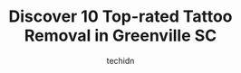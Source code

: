 ---
layout: ampstory
image: https://i0.wp.com/www.depkes.org/wp-content/uploads/2023/06/tattoo-removal-0-in-greenville-sc-1685819356.jpeg?resize=640,853
author: techidn
featured: false
description: Discover the impressive array of Tattoo Removal options in Greenville SC, where you can find 10 of the largest Tattoo Removal establishments in the area. From renowned classics to hidden gem
title: Discover 10 Top-rated Tattoo Removal in Greenville SC
cover:
   title: Discover 10 Top-rated Tattoo Removal in Greenville SC
   subtitle: Rickpate
   background: https://www.depkes.org/wp-content/uploads/2023/06/tattoo-removal-0-in-greenville-sc-1685819356.jpeg

pages: 
 - layout: thirds
   top: <h1>#1 LightRx - Greenville</h1>
   bottom: "<p>Love the team! I had laser hair removal many years ago and highly recommend to everyone! Im early in a new treatment and will give feedback once complete but so far so</p>"
   background: https://www.depkes.org/wp-content/uploads/2023/06/tattoo-removal-1-in-greenville-sc-1685819357.jpeg
   backgroundblur: true
 - layout: thirds
   top: <h1>#2 Advanced Cosmetic Surgery</h1>
   bottom: "<p>I recently moved here from Philadelphia and was worried I wouldnt find a replacement place that would measure up to my previous team of cosmetic related professionals. A</p>"
   background: https://www.depkes.org/wp-content/uploads/2023/06/tattoo-removal-2-in-greenville-sc-1685819357.jpeg
   cta:
      link: https://www.depkes.org/blog/discover-10-top-rated-tattoo-removal-in-greenville-sc/
      text: Discover 10 Top-rated Tattoo Removal in Greenville SC
 - layout: thirds
   top: <h1>#3 Reckless Heart Tattoo</h1>
   bottom: "<p>477 Haywood Rd suite k, Greenville, SC 29607, United States</p>"
   background: https://www.depkes.org/wp-content/uploads/2023/06/tattoo-removal-3-in-greenville-sc-1685819357.jpeg
   cta:
      link: https://www.depkes.org/blog/discover-10-top-rated-tattoo-removal-in-greenville-sc/
      text: Discover 10 Top-rated Tattoo Removal in Greenville SC
 - layout: thirds
   top: <h1>#4 Phoenix Nail & Tattoo Studio SC (Appointment Only)</h1>
   bottom: "<p>104 Mauldin Rd Suite E, Greenville, SC 29605, United States</p>"
   background: https://images.unsplash.com/photo-1547366785-564103df7e13?ixlib=rb-4.0.3&ixid=MnwxMjA3fDB8MHxwaG90by1wYWdlfHx8fGVufDB8fHx8&auto=format&fit=crop&w=640&h=853&q=80
   cta:
      link: https://www.depkes.org/blog/discover-10-top-rated-tattoo-removal-in-greenville-sc/
      text: Discover 10 Top-rated Tattoo Removal in Greenville SC
 - layout: thirds
   top: <h1>#5 Main Street Tattoo On Woodruff</h1>
   bottom: "<p>1178 Woodruff Rd # 7, Greenville, SC 29607, United States</p>"
   background: https://images.unsplash.com/photo-1561679660-d00ee1e0dc8e?ixlib=rb-4.0.3&ixid=MnwxMjA3fDB8MHxwaG90by1wYWdlfHx8fGVufDB8fHx8&auto=format&fit=crop&w=640&h=853&q=80
   cta:
      link: https://www.depkes.org/blog/discover-10-top-rated-tattoo-removal-in-greenville-sc/
      text: Discover 10 Top-rated Tattoo Removal in Greenville SC
 - layout: thirds
   top: <h1>#6 Magic Rooster Tattoo</h1>
   bottom: "<p>255 W Butler Rd, Mauldin, SC 29662, United States</p>"
   background: https://images.unsplash.com/photo-1602536052359-ef94c21c5948?ixlib=rb-4.0.3&ixid=MnwxMjA3fDB8MHxwaG90by1wYWdlfHx8fGVufDB8fHx8&auto=format&fit=crop&w=640&h=853&q=80
   cta:
      link: https://www.depkes.org/blog/discover-10-top-rated-tattoo-removal-in-greenville-sc/
      text: Discover 10 Top-rated Tattoo Removal in Greenville SC
 - layout: thirds
   top: <h1>#7 Ideal Image Greenville</h1>
   bottom: "<p>1025 Woodruff Rd D103, Greenville, SC 29607, United States</p>"
   background: https://images.unsplash.com/photo-1534312527009-56c7016453e6?ixlib=rb-4.0.3&ixid=MnwxMjA3fDB8MHxwaG90by1wYWdlfHx8fGVufDB8fHx8&auto=format&fit=crop&w=640&h=853&q=80
   cta:
      link: https://www.depkes.org/blog/discover-10-top-rated-tattoo-removal-in-greenville-sc/
      text: Discover 10 Top-rated Tattoo Removal in Greenville SC
 - layout: thirds
   middle: Continue reading...
   background: https://images.unsplash.com/photo-1618556658017-fd9c732d1360?ixlib=rb-4.0.3&ixid=MnwxMjA3fDB8MHxwaG90by1wYWdlfHx8fGVufDB8fHx8&auto=format&fit=crop&w=640&h=853&q=80
   cta:
      link: https://www.depkes.org/blog/discover-10-top-rated-tattoo-removal-in-greenville-sc/
      text: Discover 10 Top-rated Tattoo Removal in Greenville SC
      
---